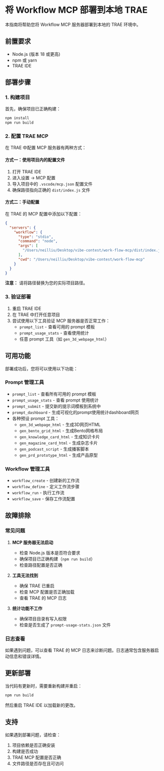# 将 Workflow MCP 部署到本地 TRAE

本指南将帮助您将 Workflow MCP 服务器部署到本地的 TRAE 环境中。

## 前置要求

- Node.js (版本 18 或更高)
- npm 或 yarn
- TRAE IDE

## 部署步骤

### 1. 构建项目

首先，确保项目已正确构建：

```bash
npm install
npm run build
```

### 2. 配置 TRAE MCP

在 TRAE 中配置 MCP 服务器有两种方式：

#### 方式一：使用项目内的配置文件

1. 打开 TRAE IDE
2. 进入设置 → MCP 配置
3. 导入项目中的 `.vscode/mcp.json` 配置文件
4. 确保路径指向正确的 `dist/index.js` 文件

#### 方式二：手动配置

在 TRAE 的 MCP 配置中添加以下配置：

```json
{
  "servers": {
    "workflow": {
      "type": "stdio",
      "command": "node",
      "args": [
        "/Users/neilliu/Desktop/vibe-contest/work-flow-mcp/dist/index.js"
      ],
      "cwd": "/Users/neilliu/Desktop/vibe-contest/work-flow-mcp"
    }
  }
}
```

**注意：** 请将路径替换为您的实际项目路径。

### 3. 验证部署

1. 重启 TRAE IDE
2. 在 TRAE 中打开任意项目
3. 尝试使用以下工具验证 MCP 服务器是否正常工作：
   - `prompt_list` - 查看可用的 prompt 模板
   - `prompt_usage_stats` - 查看使用统计
   - 任意 prompt 工具（如 `gen_3d_webpage_html`）

## 可用功能

部署成功后，您将可以使用以下功能：

### Prompt 管理工具
- `prompt_list` - 查看所有可用的 prompt 模板
- `prompt_usage_stats` - 查看 prompt 使用统计
- `prompt_submit` - 提交新的提示词模板到系统中
- `prompt_dashboard` - 生成可视化的prompt使用统计dashboard网页
- 各种预设 prompt 工具：
  - `gen_3d_webpage_html` - 生成3D网页HTML
  - `gen_bento_grid_html` - 生成Bento网格布局
  - `gen_knowledge_card_html` - 生成知识卡片
  - `gen_magazine_card_html` - 生成杂志卡片
  - `gen_podcast_script` - 生成播客脚本
  - `gen_prd_prototype_html` - 生成产品原型

### Workflow 管理工具
- `workflow_create` - 创建新的工作流
- `workflow_define` - 定义工作流步骤
- `workflow_run` - 执行工作流
- `workflow_save` - 保存工作流配置

## 故障排除

### 常见问题

1. **MCP 服务器无法启动**
   - 检查 Node.js 版本是否符合要求
   - 确保项目已正确构建（`npm run build`）
   - 检查路径配置是否正确

2. **工具无法找到**
   - 确保 TRAE 已重启
   - 检查 MCP 配置是否正确加载
   - 查看 TRAE 的 MCP 日志

3. **统计功能不工作**
   - 确保项目目录有写入权限
   - 检查是否生成了 `prompt-usage-stats.json` 文件

### 日志查看

如果遇到问题，可以查看 TRAE 的 MCP 日志来诊断问题。日志通常包含服务器启动信息和错误详情。

## 更新部署

当代码有更新时，需要重新构建并重启：

```bash
npm run build
```

然后重启 TRAE IDE 以加载新的更改。

## 支持

如果遇到部署问题，请检查：
1. 项目依赖是否正确安装
2. 构建是否成功
3. TRAE MCP 配置是否正确
4. 文件路径是否存在且可访问
